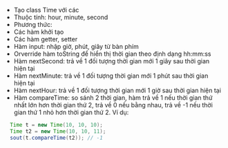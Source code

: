 - Tạo class Time với các
 - Thuộc tính: hour, minute, second
 - Phương thức:
  - Các hàm khởi tạo
  - Các hàm getter, setter
  - Hàm input: nhập giờ, phút, giây từ bàn phím
  - Orverride hàm toString để hiển thị thời gian theo định dạng hh:mm:ss
  - Hàm nextSecond: trả về 1 đối tượng thời gian mới 1 giây sau thời gian hiện tại
  - Hàm nextMinute: trả về 1 đối tượng thời gian mới 1 phút sau thời gian hiện tại
  - Hàm nextHour: trả về 1 đối tượng thời gian mới 1 giờ sau thời gian hiện tại
  - Hàm compareTime: so sánh 2 thời gian, hàm trả về 1 nếu thời gian thứ nhất lớn hơn thời gian thứ 2, trả về 0 nếu bằng nhau, trả về -1 nếu thời gian thứ 1 nhỏ hơn thời gian thứ 2.
  Ví dụ:
  ```java
    Time t = new Time(10, 10, 10);
    Time t2 = new Time(10, 10, 11);
    sout(t.compareTime(t2)); // -1
  ```